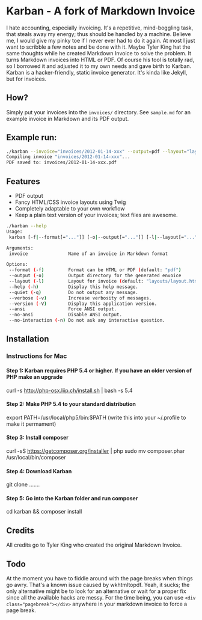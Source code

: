 # Karban - A fork of Markdown Invoice

I hate accounting, especially invoicing. It's a repetitive, mind-boggling task, that steals away my energy; thus should be
handled by a machine. Believe me, I would give my pinky toe if I never ever had to do it again.
At most I just want to scribble a few notes and be done with it.
Maybe Tyler King hat the same thoughts while he created Markdown Invoice to solve the problem.
It turns Markdown invoices into HTML or PDF.
Of course his tool is totally rad, so I borrowed it and adjusted it to my own needs and gave birth to Karban.
Karban is a hacker-friendly, static invoice generator. It's kinda like Jekyll, but for invoices.

## How?

Simply put your invoices into the `invoices/` directory.
See `sample.md` for an example invoice in Markdown and its PDF output.

## Example run:

```bash
./karban --invoice="invoices/2012-01-14-xxx" --output=pdf --layout="layouts/unicorns.html"
Compiling invoice "invoices/2012-01-14-xxx"...
PDF saved to: invoices/2012-01-14-xxx.pdf
```

## Features

* PDF output
* Fancy HTML/CSS invoice layouts using Twig
* Completely adaptable to your own workflow
* Keep a plain text version of your invoices; text files are awesome.

```bash
./karban --help
Usage:
 karban [-f|--format[="..."]] [-o|--output[="..."]] [-l|--layout[="..."]] [invoice]

Arguments:
 invoice               Name of an invoice in Markdown format

Options:
 --format (-f)         Format can be HTML or PDF (default: "pdf")
 --output (-o)         Output directory for the generated envoice
 --layout (-l)         Layout for invoice (default: "layouts/layout.html")
 --help (-h)           Display this help message.
 --quiet (-q)          Do not output any message.
 --verbose (-v)        Increase verbosity of messages.
 --version (-V)        Display this application version.
 --ansi                Force ANSI output.
 --no-ansi             Disable ANSI output.
 --no-interaction (-n) Do not ask any interactive question.
```

## Installation

### Instructions for Mac

#### Step 1: Karban requires PHP 5.4 or higher. If you have an older version of PHP make an upgrade
curl -s http://php-osx.liip.ch/install.sh | bash -s 5.4

#### Step 2: Make PHP 5.4 to your standard distribution
export PATH=/usr/local/php5/bin:$PATH
(write this into your ~/.profile to make it permament)

#### Step 3: Install composer
curl -sS https://getcomposer.org/installer | php
sudo mv composer.phar /usr/local/bin/composer

#### Step 4: Download Karban
git clone .......

#### Step 5: Go into the Karban folder and run composer
cd karban && composer install

## Credits

All credits go to Tyler King who created the original Markdown Invoice.

## Todo

At the moment you have to fiddle around with the page breaks when things go awry. That's a known issue caused by wkhtmltopdf. Yeah, it sucks; the only alternative might be to look for an alternative or wait for a proper fix since all the available hacks are messy. For the time being, you can use ```<div class="pagebreak"></div>``` anywhere in your markdown invoice to force a page break.
